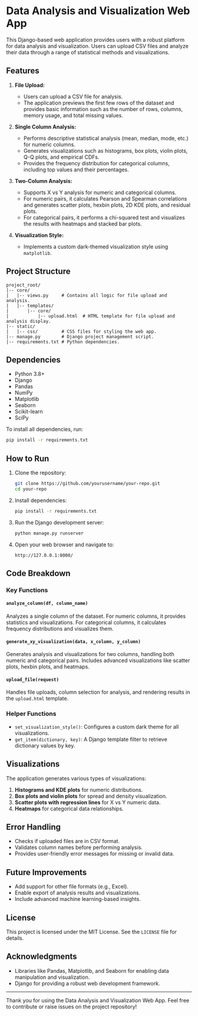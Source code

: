 
# Data Analysis and Visualization Web App

This Django-based web application provides users with a robust platform for data analysis and visualization. Users can upload CSV files and analyze their data through a range of statistical methods and visualizations.

## Features

1. **File Upload:**
   - Users can upload a CSV file for analysis.
   - The application previews the first few rows of the dataset and provides basic information such as the number of rows, columns, memory usage, and total missing values.

2. **Single Column Analysis:**
   - Performs descriptive statistical analysis (mean, median, mode, etc.) for numeric columns.
   - Generates visualizations such as histograms, box plots, violin plots, Q-Q plots, and empirical CDFs.
   - Provides the frequency distribution for categorical columns, including top values and their percentages.

3. **Two-Column Analysis:**
   - Supports X vs Y analysis for numeric and categorical columns.
   - For numeric pairs, it calculates Pearson and Spearman correlations and generates scatter plots, hexbin plots, 2D KDE plots, and residual plots.
   - For categorical pairs, it performs a chi-squared test and visualizes the results with heatmaps and stacked bar plots.

4. **Visualization Style:**
   - Implements a custom dark-themed visualization style using `matplotlib`.

## Project Structure

```
project_root/
|-- core/
|   |-- views.py     # Contains all logic for file upload and analysis.
|   |-- templates/
|       |-- core/
|           |-- upload.html  # HTML template for file upload and analysis display.
|-- static/
|   |-- css/         # CSS files for styling the web app.
|-- manage.py        # Django project management script.
|-- requirements.txt # Python dependencies.
```

## Dependencies

- Python 3.8+
- Django
- Pandas
- NumPy
- Matplotlib
- Seaborn
- Scikit-learn
- SciPy

To install all dependencies, run:
```bash
pip install -r requirements.txt
```

## How to Run

1. Clone the repository:
   ```bash
   git clone https://github.com/yourusername/your-repo.git
   cd your-repo
   ```

2. Install dependencies:
   ```bash
   pip install -r requirements.txt
   ```

3. Run the Django development server:
   ```bash
   python manage.py runserver
   ```

4. Open your web browser and navigate to:
   ```
   http://127.0.0.1:8000/
   ```

## Code Breakdown

### Key Functions

#### `analyze_column(df, column_name)`
Analyzes a single column of the dataset. For numeric columns, it provides statistics and visualizations. For categorical columns, it calculates frequency distributions and visualizes them.

#### `generate_xy_visualization(data, x_column, y_column)`
Generates analysis and visualizations for two columns, handling both numeric and categorical pairs. Includes advanced visualizations like scatter plots, hexbin plots, and heatmaps.

#### `upload_file(request)`
Handles file uploads, column selection for analysis, and rendering results in the `upload.html` template.

### Helper Functions

- `set_visualization_style()`: Configures a custom dark theme for all visualizations.
- `get_item(dictionary, key)`: A Django template filter to retrieve dictionary values by key.

## Visualizations

The application generates various types of visualizations:

1. **Histograms and KDE plots** for numeric distributions.
2. **Box plots and violin plots** for spread and density visualization.
3. **Scatter plots with regression lines** for X vs Y numeric data.
4. **Heatmaps** for categorical data relationships.

## Error Handling

- Checks if uploaded files are in CSV format.
- Validates column names before performing analysis.
- Provides user-friendly error messages for missing or invalid data.

## Future Improvements

- Add support for other file formats (e.g., Excel).
- Enable export of analysis results and visualizations.
- Include advanced machine learning-based insights.

## License

This project is licensed under the MIT License. See the `LICENSE` file for details.

## Acknowledgments

- Libraries like Pandas, Matplotlib, and Seaborn for enabling data manipulation and visualization.
- Django for providing a robust web development framework.

---

Thank you for using the Data Analysis and Visualization Web App. Feel free to contribute or raise issues on the project repository!


